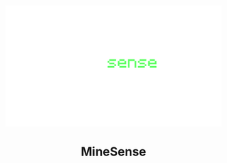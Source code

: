 ![minesense](https://github.com/nukiz/minesense/blob/main/githubrsc/minesenses.png?raw=true)

<h1 align="center">MineSense</h1>



